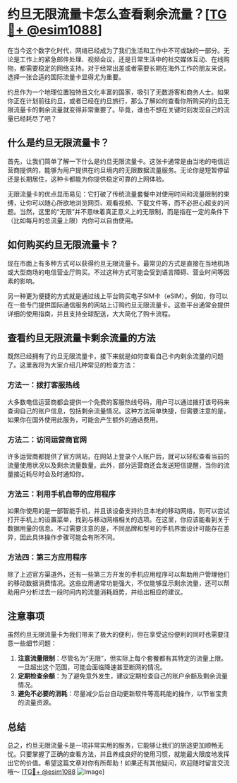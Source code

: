 # 约旦无限流量卡怎么查看剩余流量？[[TG💪+ @esim1088](https://t.me/s/esim1088)]

在当今这个数字化时代，网络已经成为了我们生活和工作中不可或缺的一部分。无论是工作上的紧急邮件处理、视频会议，还是日常生活中的社交媒体互动、在线购物，都需要稳定的网络支持。对于经常出差或者需要长期在海外工作的朋友来说，选择一张合适的国际流量卡显得尤为重要。

约旦作为一个地理位置独特且文化丰富的国家，吸引了无数游客和商务人士。如果你正在计划前往约旦，或者已经在约旦旅行，那么了解如何查看你所购买的约旦无限流量卡的剩余流量就变得非常重要了。毕竟，谁也不想在关键时刻发现自己的流量已经耗尽了吧？

## 什么是约旦无限流量卡？

首先，让我们简单了解一下什么是约旦无限流量卡。这张卡通常是由当地的电信运营商提供的，能够为用户提供在约旦境内的无限数据流量服务。无论你是短暂停留还是长期居住，这种卡都能为你提供稳定可靠的上网体验。

无限流量卡的优点显而易见：它打破了传统流量套餐中对使用时间和流量限制的束缚，让你可以随心所欲地浏览网页、观看视频、下载文件等，而不必担心超支的问题。当然，这里的“无限”并不意味着真正意义上的无限制，而是指在一定的条件下（比如每月的总流量上限）内你可以自由使用。

## 如何购买约旦无限流量卡？

现在市面上有多种方式可以获得约旦无限流量卡。最常见的方式是直接在当地机场或大型商场的电信营业厅购买。不过这种方式可能会受到语言障碍、营业时间等因素的影响。

另一种更为便捷的方式就是通过线上平台购买电子SIM卡（eSIM）。例如，你可以在一些专门提供国际通信服务的网站上订购约旦无限流量卡。这些平台通常会提供详细的使用指南，并且支持全球配送，大大简化了购卡流程。

## 查看约旦无限流量卡剩余流量的方法

既然已经拥有了约旦无限流量卡，接下来就是如何查看自己卡内剩余流量的问题了。这里我将为大家介绍几种常见的检查方法：

### 方法一：拨打客服热线

大多数电信运营商都会提供一个免费的客服热线号码，用户可以通过拨打该号码来查询自己的账户信息，包括剩余流量情况。这种方法简单快捷，但需要注意的是，如果你在国外使用此服务，可能会产生额外的通话费用。

### 方法二：访问运营商官网

许多运营商都提供了官方网站，在网站上登录个人账户后，就可以轻松查看当前的流量使用状况以及剩余流量数量。此外，部分运营商还会发送短信提醒，当你的流量接近耗尽时会及时通知你。

### 方法三：利用手机自带的应用程序

如果你使用的是一部智能手机，并且该设备支持约旦本地的移动网络，则可以尝试打开手机上的设置菜单，找到与移动网络相关的选项。在这里，你应该能看到关于数据用量的信息。不过需要注意的是，不同品牌和型号的手机界面设计可能存在差异，因此具体操作步骤可能会有所不同。

### 方法四：第三方应用程序

除了上述官方渠道外，还有一些第三方开发的手机应用程序可以帮助用户管理他们的移动数据消费情况。这些应用通常功能强大，不仅能够显示剩余流量，还可以帮助用户分析过去一段时间内的流量消耗趋势，并给出相应的建议。

## 注意事项

虽然约旦无限流量卡为我们带来了极大的便利，但在享受这份便利的同时也需要注意一些细节问题：

1. **注意流量限制**：尽管名为“无限”，但实际上每个套餐都有其特定的流量上限。一旦超出这个范围，可能会面临降速甚至断网的情况。
2. **定期检查余额**：为了避免意外发生，建议定期检查自己的账户余额及剩余流量情况。
3. **避免不必要的消耗**：尽量减少后台自动更新软件等高耗能的操作，以节省宝贵的流量资源。

## 总结

总之，约旦无限流量卡是一项非常实用的服务，它能够让我们的旅途更加顺畅无忧。只要掌握了正确的查看方法，并且养成良好的使用习惯，就能最大限度地发挥出它的价值。希望这篇文章对你有所帮助！如果还有其他疑问，欢迎随时留言交流哦～ [[TG💪+ @esim1088](https://t.me/s/esim1088) ![Image](https://i.postimg.cc/4NQfJmqS/Snipaste-2025-05-13-00-14-12.png)]